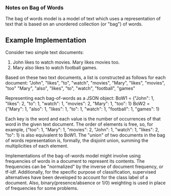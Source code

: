 ### Notes on Bag of Words
The bag of words model is a model of text which uses a representation of text that is based on an unordered collection (or "bag") of words. 

Example Implementation
---
Consider two simple text documents:
1. John likes to watch movies. Mary likes movies too.
2. Mary also likes to watch football games.

Based on these two text documents, a list is constructed as follows for each document:
"John", "likes", "to", "watch", "movies", "Mary", "likes", "movies", "too"
"Mary", "also", "likes", "to", "watch", "football", "games"

Representing each bag-of-words as a JSON object:
BoW1 = {"John": 1, "likes": 2, "to": 1, "watch": 1, "movies": 2, "Mary": 1, "too": 1}
BoW2 = {"Mary": 1, "also": 1, "likes": 1, "to": 1, "watch": 1, "football": 1, "games": 1}

Each key is the word and each value is the number of occurrences of that word in the given text document.
The order of elements is free, so, for example, {"too": 1, "Mary": 1, "movies": 2, "John": 1, "watch": 1, "likes": 2, "to": 1} is also equivalent to BoW1.
The "union" of two documents in the bag of words representation is, formally, the disjoint union, summing the multiplicities of each element.

Implementations of the bag-of-words model might involve using frequencies of words in a document to represent its contents. The frequencies can be "normalized" by the inverse of document frequency, or tf-idf. Additionally, for the specific purpose of classification, supervised alternatives have been developed to account for the class label of a document. Also, binary(presence/absence or 1/0) weighting is used in place of frequencies for some problems.
